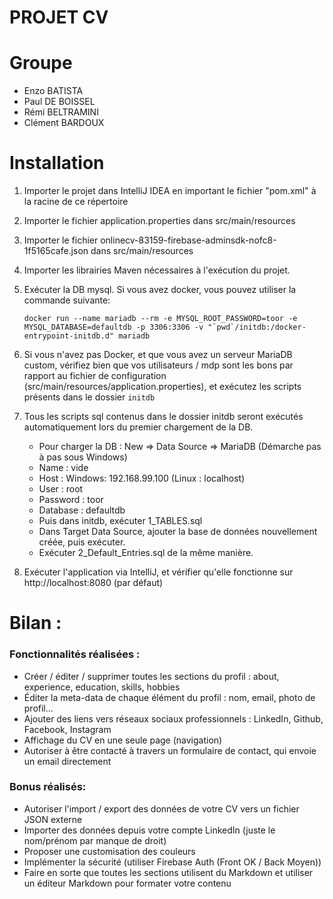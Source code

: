 # PROJET CV

# Groupe
- Enzo BATISTA
- Paul DE BOISSEL
- Rémi BELTRAMINI
- Clément BARDOUX

# Installation

1) Importer le projet dans IntelliJ IDEA en important le fichier "pom.xml" à la racine de ce répertoire

2) Importer le fichier application.properties dans src/main/resources

3) Importer le fichier onlinecv-83159-firebase-adminsdk-nofc8-1f5165cafe.json dans src/main/resources

4) Importer les librairies Maven nécessaires à l'exécution du projet.

5) Exécuter la DB mysql. Si vous avez docker, vous pouvez utiliser la commande suivante:
    ```
    docker run --name mariadb --rm -e MYSQL_ROOT_PASSWORD=toor -e MYSQL_DATABASE=defaultdb -p 3306:3306 -v "`pwd`/initdb:/docker-entrypoint-initdb.d" mariadb
    ```
6) Si vous n'avez pas Docker, et que vous avez un serveur MariaDB custom, vérifiez bien que vos utilisateurs / mdp sont les bons par rapport au fichier de configuration (src/main/resources/application.properties), et exécutez les scripts présents dans le dossier `initdb`

7) Tous les scripts sql contenus dans le dossier initdb seront exécutés automatiquement lors du premier chargement de la DB. 
    - Pour charger la DB : New => Data Source => MariaDB
(Démarche pas à pas sous Windows)
    - Name : vide
    - Host : Windows: 192.168.99.100 (Linux : localhost)
    - User : root
    - Password : toor
    - Database : defaultdb
    - Puis dans initdb, exécuter 1_TABLES.sql
    - Dans Target Data Source, ajouter la base de données nouvellement créée, puis exécuter.
    - Exécuter 2_Default_Entries.sql de la même manière.

8) Exécuter l'application via IntelliJ, et vérifier qu'elle fonctionne sur http://localhost:8080 (par défaut)

# Bilan : 

### Fonctionnalités réalisées :
- Créer / éditer / supprimer toutes les sections du profil : about, experience, education, skills, hobbies
- Éditer la meta-data de chaque élément du profil : nom, email, photo de profil...
- Ajouter des liens vers réseaux sociaux professionnels : LinkedIn, Github, Facebook, Instagram
- Affichage du CV en une seule page (navigation)
- Autoriser à être contacté à travers un formulaire de contact, qui envoie un email directement

### Bonus réalisés:
- Autoriser l'import / export des données de votre CV vers un fichier JSON externe
- Importer des données depuis votre compte LinkedIn (juste le nom/prénom par manque de droit)
- Proposer une customisation des couleurs 
- Implémenter la sécurité (utiliser Firebase Auth (Front OK / Back Moyen))
- Faire en sorte que toutes les sections utilisent du Markdown et utiliser un éditeur Markdown pour formater votre contenu
